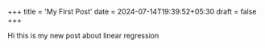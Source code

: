 +++
title = 'My First Post'
date = 2024-07-14T19:39:52+05:30
draft = false
+++

Hi this is my new post about linear regression